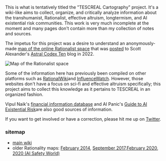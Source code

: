 
This is what is tentatively titled the "TESCREAL  Cartography" project. It's a wiki-like aims to collect, organize, and critically analyze information about the transhumanist, Rationalist, effective altruism, longtermism, and AI existential risk communities. This work is very much incomplete at the moment and many pages don't contain more than my collection of notes and sources.

The impetus for this project was a desire to understand an anonymously-made [map of the online Rationalist space](Cartography/map_full.jpg) that was [posted](https://www.astralcodexten.com/p/links-for-october-397) to Scott Alexander's [Astral Codex Ten](Cartography/Lesser%20Wrongia/Astral%20Codex%20Ten.md) blog in 2022. 

![Map of the Rationalist space](./Cartography/map_full.jpg)

Some of the information here has previously been compiled on other platforms such as [RationalWiki](https://rationalwiki.org)and [InfluenceWatch](https://www.influencewatch.org). However, those websites don't have a focus on sci-fi and effective altruism specifically; this project aims to collect this knowledge as it pertains to TESCREAL in an organized fashion. 

Vipul Naik's [financial information database](https://donations.vipulnaik.com) and AI Panic's [Guide to AI Existential Risk](https://www.aipanic.news/p/ultimate-guide-to-ai-existential)are also good sources of information.

If you want to get involved or have a correction, please hit me up on [Twitter](https://www.twitter.com/thecollegehill).

### sitemap

- [main wiki](./Cartography/index.md)
- older Rationality maps: [February 2014](Cartography%20(September%202014)/index.md), [September 2017](Cartography%20(September%202017)/index.md),[February 2020](Cartography%20(February%202020)/index.md), [2020 (AI Safety World)](Cartography%20(AI%20Safety%20World)/index.md)

